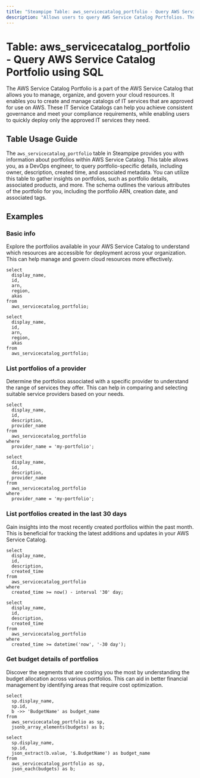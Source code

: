 ```yaml
---
title: "Steampipe Table: aws_servicecatalog_portfolio - Query AWS Service Catalog Portfolio using SQL"
description: "Allows users to query AWS Service Catalog Portfolios. The aws_servicecatalog_portfolio table in Steampipe provides information about portfolios within AWS Service Catalog. This table allows DevOps engineers to query portfolio-specific details, including owner, description, created time, and associated metadata. Users can utilize this table to gather insights on portfolios, such as portfolio details, associated products, and more. The schema outlines the various attributes of the portfolio, including the portfolio ARN, creation date, and associated tags."
---
```


# Table: aws_servicecatalog_portfolio - Query AWS Service Catalog Portfolio using SQL

The AWS Service Catalog Portfolio is a part of the AWS Service Catalog that allows you to manage, organize, and govern your cloud resources. It enables you to create and manage catalogs of IT services that are approved for use on AWS. These IT Service Catalogs can help you achieve consistent governance and meet your compliance requirements, while enabling users to quickly deploy only the approved IT services they need.

## Table Usage Guide

The `aws_servicecatalog_portfolio` table in Steampipe provides you with information about portfolios within AWS Service Catalog. This table allows you, as a DevOps engineer, to query portfolio-specific details, including owner, description, created time, and associated metadata. You can utilize this table to gather insights on portfolios, such as portfolio details, associated products, and more. The schema outlines the various attributes of the portfolio for you, including the portfolio ARN, creation date, and associated tags.

## Examples

### Basic info
Explore the portfolios available in your AWS Service Catalog to understand which resources are accessible for deployment across your organization. This can help manage and govern cloud resources more effectively.

```sql+postgres
select
  display_name,
  id,
  arn,
  region,
  akas
from
  aws_servicecatalog_portfolio;
```

```sql+sqlite
select
  display_name,
  id,
  arn,
  region,
  akas
from
  aws_servicecatalog_portfolio;
```

### List portfolios of a provider
Determine the portfolios associated with a specific provider to understand the range of services they offer. This can help in comparing and selecting suitable service providers based on your needs.

```sql+postgres
select
  display_name,
  id,
  description,
  provider_name
from
  aws_servicecatalog_portfolio
where
  provider_name = 'my-portfolio';
```

```sql+sqlite
select
  display_name,
  id,
  description,
  provider_name
from
  aws_servicecatalog_portfolio
where
  provider_name = 'my-portfolio';
```

### List portfolios created in the last 30 days
Gain insights into the most recently created portfolios within the past month. This is beneficial for tracking the latest additions and updates in your AWS Service Catalog.

```sql+postgres
select
  display_name,
  id,
  description,
  created_time
from
  aws_servicecatalog_portfolio
where
  created_time >= now() - interval '30' day;
```

```sql+sqlite
select
  display_name,
  id,
  description,
  created_time
from
  aws_servicecatalog_portfolio
where
  created_time >= datetime('now', '-30 day');
```

### Get budget details of portfolios
Discover the segments that are costing you the most by understanding the budget allocation across various portfolios. This can aid in better financial management by identifying areas that require cost optimization.

```sql+postgres
select
  sp.display_name,
  sp.id,
  b ->> 'BudgetName' as budget_name
from
  aws_servicecatalog_portfolio as sp,
  jsonb_array_elements(budgets) as b;
```

```sql+sqlite
select
  sp.display_name,
  sp.id,
  json_extract(b.value, '$.BudgetName') as budget_name
from
  aws_servicecatalog_portfolio as sp,
  json_each(budgets) as b;
```